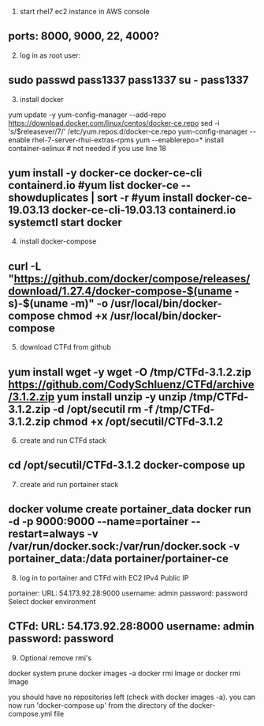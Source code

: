 1. start rhel7 ec2 instance in AWS console

ports: 8000, 9000, 22, 4000?
-----------------------------------------
2. log in as root user:

sudo passwd
pass1337
pass1337
su -
pass1337
-----------------------------------------
3. install docker

yum update -y
yum-config-manager --add-repo https://download.docker.com/linux/centos/docker-ce.repo
sed -i 's/$releasever/7/' /etc/yum.repos.d/docker-ce.repo
yum-config-manager --enable rhel-7-server-rhui-extras-rpms
													yum --enablerepo=* install container-selinux    # not needed if you use line 18

yum install -y docker-ce docker-ce-cli containerd.io
#yum list docker-ce --showduplicates | sort -r
#yum install docker-ce-19.03.13 docker-ce-cli-19.03.13 containerd.io
systemctl start docker
-----------------------------------------
4. install docker-compose

 curl -L "https://github.com/docker/compose/releases/download/1.27.4/docker-compose-$(uname -s)-$(uname -m)" -o /usr/local/bin/docker-compose
 chmod +x /usr/local/bin/docker-compose
-----------------------------------------
5. download CTFd from github

yum install wget -y
wget -O /tmp/CTFd-3.1.2.zip https://github.com/CodySchluenz/CTFd/archive/3.1.2.zip
yum install unzip -y
unzip /tmp/CTFd-3.1.2.zip  -d /opt/secutil
rm -f /tmp/CTFd-3.1.2.zip 
chmod +x /opt/secutil/CTFd-3.1.2
-----------------------------------------
6. create and run CTFd stack

cd /opt/secutil/CTFd-3.1.2
docker-compose up
-----------------------------------------
7. create and run portainer stack

docker volume create portainer_data
docker run -d -p 9000:9000 --name=portainer --restart=always -v /var/run/docker.sock:/var/run/docker.sock -v portainer_data:/data portainer/portainer-ce
-----------------------------------------
8. log in to portainer and CTFd with EC2 IPv4 Public IP

portainer:
	URL: 54.173.92.28:9000
	username: admin
	password: password
	Select docker environment
	
CTFd:
	URL: 54.173.92.28:8000
	username: admin
	password: password
-----------------------------------------
9. Optional remove rmi's

docker system prune
docker images -a
docker rmi Image <REPOSITORY> or docker rmi Image <IMAGE ID>

you should have no repositories left (check with docker images -a).
you can now run 'docker-compose up' from the directory of the docker-compose.yml file
